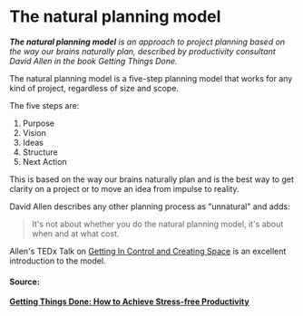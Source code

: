 # The natural planning model

_**The natural planning model** is an approach to project planning based on the way our brains naturally plan, described by productivity consultant David Allen in the book Getting Things Done._

The natural planning model is a five-step planning model that works for any kind of project, regardless of size and scope. 

The five steps are: 

1. Purpose
2. Vision
3. Ideas
4. Structure
5. Next Action

This is based on the way our brains naturally plan and is the best way to get clarity on a project or to move an idea from impulse to reality. 

David Allen describes any other planning process as "unnatural" and adds: 

> It's not about whether you do the natural planning model, it's about when and at what cost.

Allen's TEDx Talk on [Getting In Control and Creating Space](https://www.youtube.com/watch?v=kOSFxKaqOm4&t=861s) is an excellent introduction to the model.

#### **Source:** 

[**Getting Things Done: How to Achieve Stress-free Productivity**](https://www.goodreads.com/book/show/1633.Getting_Things_Done)

